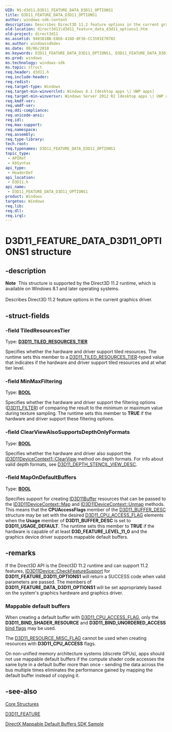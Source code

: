```yaml
---
UID: NS:d3d11.D3D11_FEATURE_DATA_D3D11_OPTIONS1
title: D3D11_FEATURE_DATA_D3D11_OPTIONS1
author: windows-sdk-content
description: Describes Direct3D 11.2 feature options in the current graphics driver.
old-location: direct3d11\d3d11_feature_data_d3d11_options1.htm
old-project: direct3d11
ms.assetid: 940381BB-E8E6-416D-8F36-CC3591E70702
ms.author: windowssdkdev
ms.date: 08/06/2018
ms.keywords: D3D11_FEATURE_DATA_D3D11_OPTIONS1, D3D11_FEATURE_DATA_D3D11_OPTIONS1 structure [Direct3D 11], d3d11/D3D11_FEATURE_DATA_D3D11_OPTIONS1, direct3d11.d3d11_feature_data_d3d11_options1
ms.prod: windows
ms.technology: windows-sdk
ms.topic: struct
req.header: d3d11.h
req.include-header: 
req.redist: 
req.target-type: Windows
req.target-min-winverclnt: Windows 8.1 [desktop apps \| UWP apps]
req.target-min-winversvr: Windows Server 2012 R2 [desktop apps \| UWP apps]
req.kmdf-ver: 
req.umdf-ver: 
req.ddi-compliance: 
req.unicode-ansi: 
req.idl: 
req.max-support: 
req.namespace: 
req.assembly: 
req.type-library: 
tech.root: 
req.typenames: D3D11_FEATURE_DATA_D3D11_OPTIONS1
topic_type:
 - APIRef
 - kbSyntax
api_type:
 - HeaderDef
api_location:
 - D3D11.h
api_name:
 - D3D11_FEATURE_DATA_D3D11_OPTIONS1
product: Windows
targetos: Windows
req.lib: 
req.dll: 
req.irql: 
---
```


# D3D11_FEATURE_DATA_D3D11_OPTIONS1 structure


## -description


<div class="alert"><b>Note</b>  This structure is supported by the Direct3D 11.2 runtime, which is available on Windows 8.1 and later operating systems.
      </div><div> </div>Describes Direct3D 11.2 feature options in the current graphics driver.


## -struct-fields




### -field TiledResourcesTier

Type: <b><a href="https://msdn.microsoft.com/en-us/library/Dn280435(v=VS.85).aspx">D3D11_TILED_RESOURCES_TIER</a></b>

Specifies whether the hardware and driver support tiled resources. The runtime sets this member to a <a href="https://msdn.microsoft.com/en-us/library/Dn280435(v=VS.85).aspx">D3D11_TILED_RESOURCES_TIER</a>-typed value that indicates if the hardware and driver support tiled resources and at what tier level.
          


### -field MinMaxFiltering

Type: <b><a href="https://msdn.microsoft.com/en-us/library/Aa383751(v=VS.85).aspx">BOOL</a></b>

Specifies whether the hardware and driver support the filtering options (<a href="https://msdn.microsoft.com/en-us/library/Ff476132(v=VS.85).aspx">D3D11_FILTER</a>) of comparing the result to the minimum or maximum value during texture sampling. The runtime sets this member to <b>TRUE</b> if the hardware and driver support these filtering options.
          


### -field ClearViewAlsoSupportsDepthOnlyFormats

Type: <b><a href="https://msdn.microsoft.com/en-us/library/Aa383751(v=VS.85).aspx">BOOL</a></b>

Specifies whether the hardware and driver also support the <a href="https://msdn.microsoft.com/en-us/library/Hh404601(v=VS.85).aspx">ID3D11DeviceContext1::ClearView</a> method on depth formats. For info about valid depth formats, see <a href="https://msdn.microsoft.com/en-us/library/Ff476112(v=VS.85).aspx">D3D11_DEPTH_STENCIL_VIEW_DESC</a>.
          


### -field MapOnDefaultBuffers

Type: <b><a href="https://msdn.microsoft.com/en-us/library/Aa383751(v=VS.85).aspx">BOOL</a></b>

Specifies support for creating <a href="https://msdn.microsoft.com/en-us/library/Ff476351(v=VS.85).aspx">ID3D11Buffer</a> resources that can be passed to the <a href="https://msdn.microsoft.com/en-us/library/Ff476457(v=VS.85).aspx">ID3D11DeviceContext::Map</a> and <a href="https://msdn.microsoft.com/en-us/library/Ff476485(v=VS.85).aspx">ID3D11DeviceContext::Unmap</a> methods. This means that the <b>CPUAccessFlags</b> member of the <a href="https://msdn.microsoft.com/en-us/library/Ff476092(v=VS.85).aspx">D3D11_BUFFER_DESC</a> structure may be set with the desired <a href="https://msdn.microsoft.com/en-us/library/Ff476106(v=VS.85).aspx">D3D11_CPU_ACCESS_FLAG</a> elements when the <b>Usage</b> member of <b>D3D11_BUFFER_DESC</b> is set to <b>D3D11_USAGE_DEFAULT</b>. The runtime sets this member to <b>TRUE</b> if the hardware is capable of at least <b>D3D_FEATURE_LEVEL_11_0</b> and the graphics device driver supports mappable default buffers.
          


## -remarks



If the Direct3D API is the Direct3D 11.2 runtime and can support 11.2 features, <a href="https://msdn.microsoft.com/en-us/library/Ff476497(v=VS.85).aspx">ID3D11Device::CheckFeatureSupport</a> for <b>D3D11_FEATURE_D3D11_OPTIONS1</b> will return a SUCCESS code when valid parameters are passed. The members of <b>D3D11_FEATURE_DATA_D3D11_OPTIONS1</b> will be set appropriately based on the system's graphics hardware and graphics driver.
      

<h3><a id="Mappable_default_buffers"></a><a id="mappable_default_buffers"></a><a id="MAPPABLE_DEFAULT_BUFFERS"></a>Mappable default buffers</h3>
When creating a default buffer with <a href="https://msdn.microsoft.com/en-us/library/Ff476106(v=VS.85).aspx">D3D11_CPU_ACCESS_FLAG</a>, only the <b>D3D11_BIND_SHADER_RESOURCE</b> and <b>D3D11_BIND_UNORDERED_ACCESS</b> <a href="https://msdn.microsoft.com/en-us/library/Ff476085(v=VS.85).aspx">bind flags</a> may be used.

The <a href="https://msdn.microsoft.com/en-us/library/Ff476203(v=VS.85).aspx">D3D11_RESOURCE_MISC_FLAG</a> cannot be used when creating resources with <b>D3D11_CPU_ACCESS</b> flags.
          

On non-unified memory architecture systems (discrete GPUs), apps should not use mappable default buffers if the compute shader code accesses the same byte in a default buffer more than once - sending the data across the bus multiple times eliminates the performance gained by mapping the default buffer instead of copying it.
          




## -see-also




<a href="https://msdn.microsoft.com/en-us/library/Ff476155(v=VS.85).aspx">Core Structures</a>



<a href="https://msdn.microsoft.com/en-us/library/Ff476124(v=VS.85).aspx">D3D11_FEATURE</a>



<a href="http://go.microsoft.com/fwlink/p/?linkid=316897">DirectX Mappable Default Buffers SDK Sample</a>
 

 

